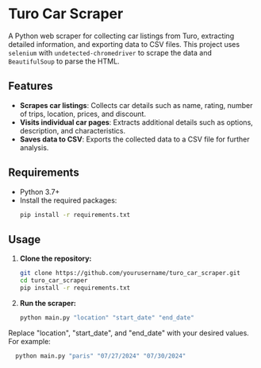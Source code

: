 # Turo Car Scraper

A Python web scraper for collecting car listings from Turo, extracting detailed information, and exporting data to CSV files. This project uses `selenium` with `undetected-chromedriver` to scrape the data and `BeautifulSoup` to parse the HTML.

## Features

- **Scrapes car listings**: Collects car details such as name, rating, number of trips, location, prices, and discount.
- **Visits individual car pages**: Extracts additional details such as options, description, and characteristics.
- **Saves data to CSV**: Exports the collected data to a CSV file for further analysis.

## Requirements

- Python 3.7+
- Install the required packages:
  ```bash
  pip install -r requirements.txt

## Usage

1. **Clone the repository:**
   ```bash
   git clone https://github.com/yourusername/turo_car_scraper.git
   cd turo_car_scraper
   pip install -r requirements.txt

 2. **Run the scraper:**
    ```bash
    python main.py "location" "start_date" "end_date"
    
  Replace "location", "start_date", and "end_date" with your desired values. For example:
  ```bash
    python main.py "paris" "07/27/2024" "07/30/2024"
    
      


